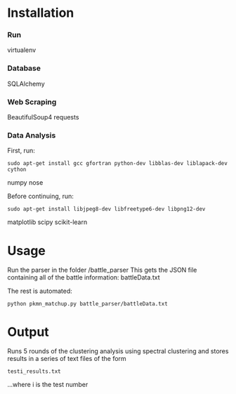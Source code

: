 <h1>Installation</h1>

<h3>Run</h3>

virtualenv

<h3>Database</h3>

SQLAlchemy

<h3>Web Scraping</h3>

BeautifulSoup4
requests

<h3>Data Analysis</h3>

First, run:
```
sudo apt-get install gcc gfortran python-dev libblas-dev liblapack-dev cython
```

numpy
nose

Before continuing, run:
```
sudo apt-get install libjpeg8-dev libfreetype6-dev libpng12-dev
```

matplotlib
scipy
scikit-learn

<h1>Usage</h1>

Run the parser in the folder /battle_parser
This gets the JSON file containing all of the battle information: battleData.txt

The rest is automated:
```
python pkmn_matchup.py battle_parser/battleData.txt
```

<h1>Output</h1>

Runs 5 rounds of the clustering analysis using spectral clustering and stores results in a series of text files of the form
```
testi_results.txt
```
...where i is the test number